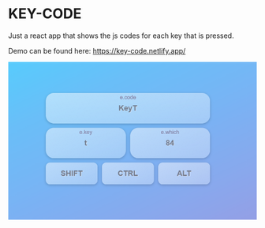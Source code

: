 # KEY-CODE

Just a react app that shows the js codes for each key that is pressed.

Demo can be found here: https://key-code.netlify.app/

![Screenshot](./screenshot.png)
